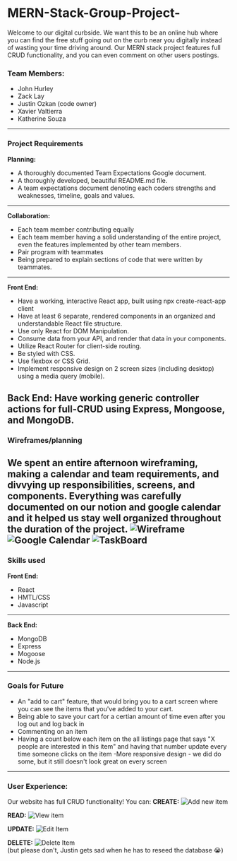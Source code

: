 # MERN-Stack-Group-Project-

Welcome to our digital curbside. We want this to be an online hub where you can find the free stuff going out on the curb near you digitally instead of wasting your time driving around. Our MERN stack project features full CRUD functionality, and you can even comment on other users postings.

### Team Members:
- John Hurley
- Zack Lay
- Justin Ozkan (code owner)
- Xavier Valtierra
- Katherine Souza
--- 
### Project Requirements
**Planning:**
- A thoroughly documented Team Expectations Google document.
- A thoroughly developed, beautiful README.md file.
- A team expectations document denoting each coders strengths and weaknesses, timeline, goals and values.
--- 
**Collaboration:**
- Each team member contributing equally
- Each team member having a solid understanding of the entire project, even the features implemented by other team members.
- Pair program with teammates
- Being prepared to explain sections of code that were written by teammates.

--- 
**Front End:**
- Have a working, interactive React app, built using npx create-react-app client
- Have at least 6 separate, rendered components in an organized and understandable React file structure.
- Use only React for DOM Manipulation.
- Consume data from your API, and render that data in your components.
- Utilize React Router for client-side routing.
- Be styled with CSS.
- Use flexbox or CSS Grid.
- Implement responsive design on 2 screen sizes (including desktop) using a media query (mobile).

**Back End:**
Have working generic controller actions for full-CRUD using Express, Mongoose, and MongoDB.
---
### Wireframes/planning

We spent an entire afternoon wireframing, making a calendar and team requirements, and divvying up responsibilities, screens, and components. Everything was carefully documented on our notion and google calendar and it helped us stay well organized throughout the duration of the project.
![Wireframe](https://i.imgur.com/DCAQw8T.jpgy)
![Google Calendar](https://i.imgur.com/doXEwd1.png)
![TaskBoard](https://i.imgur.com/nZAX1Pq.png)
--- 
### Skills used
**Front End:**
- React
- HMTL/CSS
- Javascript
--- 
**Back End:**
- MongoDB
- Express
- Mogoose
- Node.js
--- 
### Goals for Future
- An "add to cart" feature, that would bring you to a cart screen where you can see the items that you've added to your cart.
- Being able to save your cart for a certian amount of time even after you log out and log back in
- Commenting on an item
- Having a count below each item on the all listings page that says "X people are interested in this item" and having that number update every time someone clicks on the item
-More responsive design - we did do some, but it still doesn't look great on every screen
---
### User Experience:
Our website has full CRUD functionality! You can:
**CREATE:**
![Add new item](https://i.imgur.com/Y1ysbtu.png)

**READ:**
![View item](https://i.imgur.com/C8HEZef.png)

**UPDATE:**
![Edit Item](https://i.imgur.com/cxEfGrx.png)

**DELETE:**
![Delete Item](https://i.imgur.com/6J3K9Pc.png)
<br>
(but please don't, Justin gets sad when he has to reseed the database :sob:)

